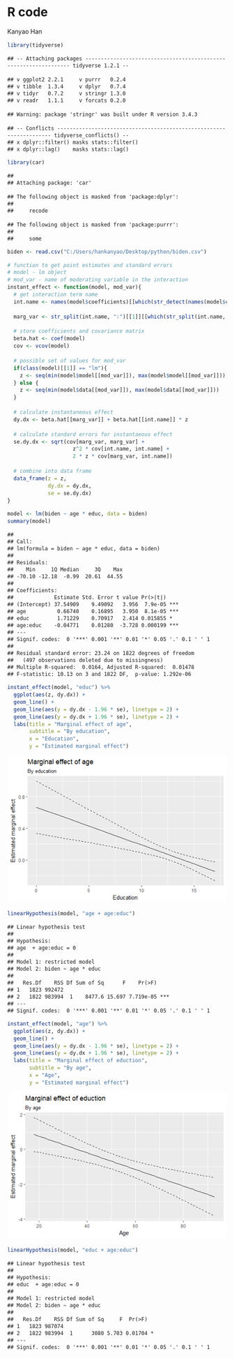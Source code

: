 R code
================
Kanyao Han

``` r
library(tidyverse)
```

    ## -- Attaching packages ----------------------------------------------------------------- tidyverse 1.2.1 --

    ## v ggplot2 2.2.1     v purrr   0.2.4
    ## v tibble  1.3.4     v dplyr   0.7.4
    ## v tidyr   0.7.2     v stringr 1.3.0
    ## v readr   1.1.1     v forcats 0.2.0

    ## Warning: package 'stringr' was built under R version 3.4.3

    ## -- Conflicts -------------------------------------------------------------------- tidyverse_conflicts() --
    ## x dplyr::filter() masks stats::filter()
    ## x dplyr::lag()    masks stats::lag()

``` r
library(car)
```

    ## 
    ## Attaching package: 'car'

    ## The following object is masked from 'package:dplyr':
    ## 
    ##     recode

    ## The following object is masked from 'package:purrr':
    ## 
    ##     some

``` r
biden <- read.csv("C:/Users/hankanyao/Desktop/python/biden.csv")
```

``` r
# function to get point estimates and standard errors
# model - lm object
# mod_var - name of moderating variable in the interaction
instant_effect <- function(model, mod_var){
  # get interaction term name
  int.name <- names(model$coefficients)[[which(str_detect(names(model$coefficients), ":"))]]
  
  marg_var <- str_split(int.name, ":")[[1]][[which(str_split(int.name, ":")[[1]] != mod_var)]]
  
  # store coefficients and covariance matrix
  beta.hat <- coef(model)
  cov <- vcov(model)
  
  # possible set of values for mod_var
  if(class(model)[[1]] == "lm"){
    z <- seq(min(model$model[[mod_var]]), max(model$model[[mod_var]]))
  } else {
    z <- seq(min(model$data[[mod_var]]), max(model$data[[mod_var]]))
  }
  
  # calculate instantaneous effect
  dy.dx <- beta.hat[[marg_var]] + beta.hat[[int.name]] * z
  
  # calculate standard errors for instantaeous effect
  se.dy.dx <- sqrt(cov[marg_var, marg_var] +
                     z^2 * cov[int.name, int.name] +
                     2 * z * cov[marg_var, int.name])
  
  # combine into data frame
  data_frame(z = z,
             dy.dx = dy.dx,
             se = se.dy.dx)
}
```

``` r
model <- lm(biden ~ age * educ, data = biden)
summary(model)
```

    ## 
    ## Call:
    ## lm(formula = biden ~ age * educ, data = biden)
    ## 
    ## Residuals:
    ##    Min     1Q Median     3Q    Max 
    ## -70.10 -12.18  -0.99  20.61  44.55 
    ## 
    ## Coefficients:
    ##             Estimate Std. Error t value Pr(>|t|)    
    ## (Intercept) 37.54909    9.49092   3.956  7.9e-05 ***
    ## age          0.66740    0.16895   3.950  8.1e-05 ***
    ## educ         1.71229    0.70917   2.414 0.015855 *  
    ## age:educ    -0.04771    0.01280  -3.728 0.000199 ***
    ## ---
    ## Signif. codes:  0 '***' 0.001 '**' 0.01 '*' 0.05 '.' 0.1 ' ' 1
    ## 
    ## Residual standard error: 23.24 on 1822 degrees of freedom
    ##   (497 observations deleted due to missingness)
    ## Multiple R-squared:  0.0164, Adjusted R-squared:  0.01478 
    ## F-statistic: 10.13 on 3 and 1822 DF,  p-value: 1.292e-06

``` r
instant_effect(model, "educ") %>%
  ggplot(aes(z, dy.dx)) +
  geom_line() +
  geom_line(aes(y = dy.dx - 1.96 * se), linetype = 2) +
  geom_line(aes(y = dy.dx + 1.96 * se), linetype = 2) +
  labs(title = "Marginal effect of age",
       subtitle = "By education",
       x = "Education",
       y = "Estimated marginal effect")
```

![](R_code_files/figure-markdown_github-ascii_identifiers/unnamed-chunk-5-1.png)

``` r
linearHypothesis(model, "age + age:educ")
```

    ## Linear hypothesis test
    ## 
    ## Hypothesis:
    ## age  + age:educ = 0
    ## 
    ## Model 1: restricted model
    ## Model 2: biden ~ age * educ
    ## 
    ##   Res.Df    RSS Df Sum of Sq      F    Pr(>F)    
    ## 1   1823 992472                                  
    ## 2   1822 983994  1    8477.6 15.697 7.719e-05 ***
    ## ---
    ## Signif. codes:  0 '***' 0.001 '**' 0.01 '*' 0.05 '.' 0.1 ' ' 1

``` r
instant_effect(model, "age") %>%
  ggplot(aes(z, dy.dx)) +
  geom_line() +
  geom_line(aes(y = dy.dx - 1.96 * se), linetype = 2) +
  geom_line(aes(y = dy.dx + 1.96 * se), linetype = 2) +
  labs(title = "Marginal effect of eduction",
       subtitle = "By age",
       x = "Age",
       y = "Estimated marginal effect")
```

![](R_code_files/figure-markdown_github-ascii_identifiers/unnamed-chunk-7-1.png)

``` r
linearHypothesis(model, "educ + age:educ")
```

    ## Linear hypothesis test
    ## 
    ## Hypothesis:
    ## educ  + age:educ = 0
    ## 
    ## Model 1: restricted model
    ## Model 2: biden ~ age * educ
    ## 
    ##   Res.Df    RSS Df Sum of Sq     F  Pr(>F)  
    ## 1   1823 987074                             
    ## 2   1822 983994  1      3080 5.703 0.01704 *
    ## ---
    ## Signif. codes:  0 '***' 0.001 '**' 0.01 '*' 0.05 '.' 0.1 ' ' 1

